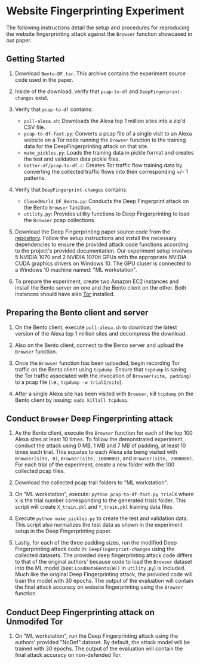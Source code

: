 # Website Fingerprinting Experiment

The following instructions detail the setup and procedures for reproducing the website fingerprinting attack against the `Browser` function showcased in our paper.  


## Getting Started

1. Download `Bento-DF.tar`. This archive contains the experiment source code used in the paper.
2. Inside of the download, verify that `pcap-to-df` and `DeepFingerprint-changes` exist. 

3. Verify that `pcap-to-df` contains:
    - `pull-alexa.sh`:  Downloads the Alexa top 1 million sites into a zip'd CSV file.
    - `pcap-to-df-fast.py`: Converts a pcap file of a single visit to an Alexa website on a Tor node running the `Browser` function to the training data for the DeepFingerprinting attack on that site.
    - `make_pickles.py`: Loads the training data in pickle format and creates the test and validation data pickle files.
    - `better-df/pcap-to-df.c`: Creates Tor traffic flow training data by converting the collected traffic flows into their corresponding +/- 1 patterns.

4. Verify that `DeepFingerprint-changes` contains:
    - `ClosedWorld_DF_Bento.py`: Conducts the Deep Fingerprint attack on the Bento `Browser` function.
    - `utility.py`: Provides utility functions to Deep Fingerprinting to load the `Browser` pcap collections.

4. Download the Deep Fingerprinting paper source code from the [repository](https://github.com/deep-fingerprinting/df). Follow the setup instructions and install the necessary dependencies to ensure the provided attack code functions according to the project's provided documentation. Our experiment setup involves 5 NVIDIA 1070 and 2 NVIDIA 1070ti GPUs with the appropriate NVIDIA CUDA graphics drivers on Windows 10. The GPU cluser is connected to a Windows 10 machine named: "ML workstation".

5. To prepare the experiment, create two Amazon EC2 instances and install the Bento server on one and the Bento client on the other. Both instances should have also [Tor](https://www.torproject.org/download/tor/) installed.



## Preparing the Bento client and server

1. On the Bento client, execute `pull-alexa.sh` to download the latest version of the Alexa top 1 million sites and decompress the download.

2. Also on the Bento client, connect to the Bento server and upload the `Browser` function. 

3. Once the `Browser` function has been uploaded, begin recording Tor traffic on the Bento client using `tcpdump`. Ensure that `tcpdump` is saving the Tor traffic associated with the invocation of `Browser(site, padding)` to a pcap file (i.e., `tcpdump -w trial1/site`). 

4. After a single Alexa site has been visited with `Browser`, kill `tcpdump` on the Bento client by issuing: `sudo killall tcpdump`.


## Conduct `Browser` Deep Fingerprinting attack

1. As the Bento client, execute the `Browser` function for each of the top 100 Alexa sites at least 10 times. To follow the demonstrated experiment, conduct the attack using 0 MB, 1 MB and 7 MB of padding, at least 10 times each trial. This equates to each Alexa site being visited with `Browser(site, 0)`, `Browser(site, 1000000)`, and `Browser(site, 7000000)`.  For each trial of the experiment, create a new folder with the 100 collected pcap files. 

2. Download the collected pcap trail folders to "ML workstation".

3. On "ML workstation", execute: `python pcap-to-df-fast.py trialX` where `X` is the trial number corresponding to the generated trials folder. This script will create `X_train.pkl` and `Y_train.pkl` training data files.

4. Execute `python make_pickles.py` to create the test and validation data. This script also normalizes the test data as shown in the experiment setup in the Deep Fingerprinting paper.

5. Lastly, for each of the three padding sizes, run the modified Deep Fingerprinting attack code in: `DeepFingerprint-changes` using the collected datasets. The provided deep fingerprinting attack code differs to that of the original authors' because code to load the `Browser` dataset into the ML model (see: `LoadDataBentoCW()` in `utility.py`) is included. Much like the original Deep Fingerprinting attack, the provided code will train the model with 30 epochs. The output of the evaluation will contain the final attack accuracy on website fingerprinting using the `Browser` function.


## Conduct Deep Fingerprinting attack on Unmodifed Tor

1. On "ML workstation", run the Deep Fingerprinting attack using the authors' provided "NoDef" dataset. By default, the attack model will be trained with 30 epochs. The output of the evaluation will contain the final attack accuracy on non-defended Tor.



